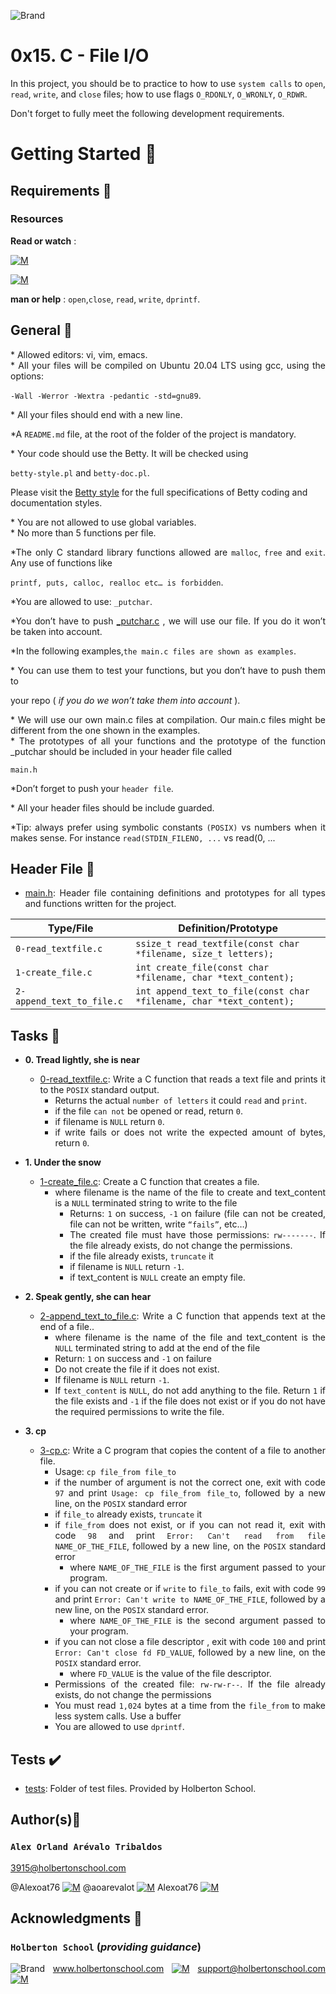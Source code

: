 ![Brand](https://assets.website-files.com/6105315644a26f77912a1ada/610540e8b4cd6969794fe673_Holberton_School_logo-04-04.svg)

# 0x15. C - File I/O
<div style="text-align: justify">
	
In this project, you should be to practice to how to use `system calls` to `open`, `read`, `write`, and `close` files; how to use flags 
	`O_RDONLY`, `O_WRONLY`, `O_RDWR`. </div>
<div style="text-align: justify">
Don't forget to fully meet the following development requirements. </div>


# Getting Started :running:

## Requirements :page_with_curl:

### Resources

**Read or watch** :

[![M](https://upload.wikimedia.org/wikipedia/commons/thumb/2/2f/Google_2015_logo.svg/80px-Google_2015_logo.svg.png)](https://en.wikipedia.org/wiki/File_descriptor)

[![M](https://upload.wikimedia.org/wikipedia/commons/thumb/e/e1/Logo_of_YouTube_%282015-2017%29.svg/70px-Logo_of_YouTube_%282015-2017%29.svg.png)](https://www.youtube.com/watch?v=dP3N8g7h8gY)

**man or help** : `open`,`close`, `read`, `write`, `dprintf`.


## General :page_with_curl:
<div style="text-align: justify">
* Allowed editors: vi, vim, emacs. </div>
<div style="text-align: justify">
* All your files will be compiled on Ubuntu 20.04 LTS using gcc, using the options: 
	
`-Wall -Werror -Wextra -pedantic -std=gnu89`. </div>
<div style="text-align: justify">
* All your files should end with a new line. </div>
<div style="text-align: justify">
	
*A `README.md` file, at the root of the folder of the project is mandatory. </div>

<div style="text-align: justify">
* Your code should use the Betty. It will be checked using</div>

`betty-style.pl` and `betty-doc.pl`.</div>

Please visit the [Betty style](https://github.com/holbertonschool/Betty/wiki) for the full specifications of Betty coding and documentation styles.

<div style="text-align: justify">
* You are not allowed to use global variables. </div>
<div style="text-align: justify">
* No more than 5 functions per file. </div>

<div style="text-align: justify">
	
*The only C standard library functions allowed are  `malloc`, `free` and `exit`. Any use of functions like</div>
	
`printf, puts, calloc, realloc etc… is forbidden`.</div>

<div style="text-align: justify">
	
*You are allowed to use: `_putchar`. </div>

<div style="text-align: justify">
	
*You don’t have to push [_putchar.c](https://github.com/holbertonschool/_putchar.c) , we will use our file. If you do it won’t be taken into account. </div>

<div style="text-align: justify">
	
*In the following examples,`the main.c files are shown as examples`. </div>

<div style="text-align: justify">
* You can use them to test your functions, but you don’t have to push them to
	<div style="text-align: justify">
		
   your repo ( *if you do we won’t take them into account* ).</div>
	
<div style="text-align: justify">
* We will use our own main.c files at compilation. Our main.c files might be different from the one shown in the examples. </div>
<div style="text-align: justify">
* The prototypes of all your functions and the prototype of the function _putchar should be included in your header file called </div>

<div style="text-align: justify"> 

`main.h` </div>

<div style="text-align: justify">
	
*Don’t forget to push your `header file`.</div>
<div style="text-align: justify">
* All your header files should be include guarded. </div>
<div style="text-align: justify">
	
*Tip: always prefer using symbolic constants `(POSIX)` vs numbers when it makes sense. For instance `read(STDIN_FILENO, ...` vs read(0, ...
<div style="text-align: justify">	


## Header File :file_folder:

* [main.h](./main.h): Header file containing definitions and prototypes for all types
and functions written for the project.

| Type/File                  | Definition/Prototype                                                             |
| -------------------------- | ---------------------------------------------------------------------------------|
| `0-read_textfile.c`        | `ssize_t read_textfile(const char *filename, size_t letters);`                   |
| `1-create_file.c`          | `int create_file(const char *filename, char *text_content);`                     |
| `2-append_text_to_file.c`  | `int append_text_to_file(const char *filename, char *text_content);`             |
	

## Tasks :page_with_curl:

* **0. Tread lightly, she is near**
  * [0-read_textfile.c](./0-read_textfile.c): Write a C function that reads a text file and prints it to the `POSIX` standard output.
	* Returns the actual `number of letters` it could `read` and `print`.
	* if the file `can not` be opened or read, return `0`. 
	* if filename is `NULL` return `0`.
	* if write fails or does not write the expected amount of bytes, return `0`.

	
* **1. Under the snow**
  * [1-create_file.c](./1-create_file.c): Create a C function that creates a file.
	* where filename is the name of the file to create and text_content is a `NULL` terminated string to write to the file
		* Returns: `1` on success, `-1` on failure (file can not be created, file can not be written, write `“fails”`, etc…)
		* The created file must have those permissions: `rw-------`. If the file already exists, do not change the permissions.
		* if the file already exists, `truncate` it
		* if filename is `NULL` return `-1`.
		* if text_content is `NULL` create an empty file.


* **2. Speak gently, she can hear**
  * [2-append_text_to_file.c](./2-append_text_to_file.c): Write a C function that appends text at the end of a file..
	* where filename is the name of the file and text_content is the `NULL` terminated string to add at the end of the file
	* Return: `1` on success and `-1` on failure
	* Do not create the file if it does not exist.
	* If filename is `NULL` return `-1`.
	* If `text_content` is `NULL`, do not add anything to the file. Return `1` if the file exists and `-1` if the file does not exist 
		or if you do not have the required permissions to write the file.

	
* **3. cp**
  * [3-cp.c](./3-cp.c): Write a C program that copies the content of a file to another file.
   	* Usage: `cp file_from file_to`
	* if the number of argument is not the correct one, exit with code `97` and print `Usage: cp file_from file_to`, followed by a new line, on the `POSIX` standard error
	* if `file_to` already exists, `truncate` it
	* if `file_from` does not exist, or if you can not read it, exit with code `98` and print `Error: Can't read from file NAME_OF_THE_FILE`, followed by a new line, 
		on the `POSIX` standard error
		* where `NAME_OF_THE_FILE` is the first argument passed to your program.
	* if you can not create or if `write` to `file_to` fails, exit with code `99` and print `Error: Can't write to NAME_OF_THE_FILE`,
		followed by a new line, on the `POSIX` standard error.
		* where `NAME_OF_THE_FILE` is the second argument passed to your program.
	* if you can not close a file descriptor , exit with code `100` and print `Error: Can't close fd FD_VALUE`, followed by a new line, 
		on the `POSIX` standard error.
		* where `FD_VALUE` is the value of the file descriptor.
	* Permissions of the created file: `rw-rw-r--`. If the file already exists, do not change the permissions
	* You must read `1,024` bytes at a time from the `file_from` to make less system calls. Use a buffer
	* You are allowed to use `dprintf`.


## Tests :heavy_check_mark:

* [tests](./tests): Folder of test files. Provided by Holberton School.
	

## Author(s):blue_book:

### **`Alex Orland Arévalo Tribaldos`**

<3915@holbertonschool.com>

@Alexoat76 [![M](https://upload.wikimedia.org/wikipedia/commons/thumb/9/91/Octicons-mark-github.svg/25px-Octicons-mark-github.svg.png)](https://github.com/Alexoat76)
@aoarevalot [![M](https://upload.wikimedia.org/wikipedia/fr/thumb/c/c8/Twitter_Bird.svg/25px-Twitter_Bird.svg.png)](https://twitter.com/aoarevalot)
Alexoat76 [![M](https://upload.wikimedia.org/wikipedia/commons/thumb/c/ca/LinkedIn_logo_initials.png/25px-LinkedIn_logo_initials.png)](https://www.linkedin.com/in/Alexoat76/)


## Acknowledgments :mega: 

### **`Holberton School`** (*providing guidance*)
	
![Brand](https://avatars.githubusercontent.com/u/13408012?s=50&v=4)
www.holbertonschool.com [![M](https://upload.wikimedia.org/wikipedia/commons/thumb/6/65/Crystal_Clear_app_Internet_Connection_Tools.svg/30px-Crystal_Clear_app_Internet_Connection_Tools.svg.png)](https://www.holbertonschool.com/)
	support@holbertonschool.com [![M](https://upload.wikimedia.org/wikipedia/commons/thumb/4/4e/Mail_%28iOS%29.svg/25px-Mail_%28iOS%29.svg.png)](https://github.com/holbertonschool#:~:text=support%40holbertonschool.com)
